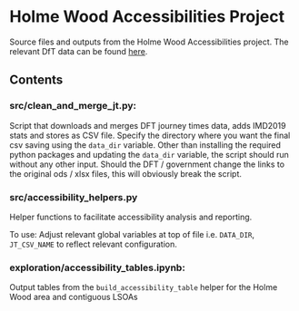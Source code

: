 # Holme Wood Accessibilities Project

Source files and outputs from the Holme Wood Accessibilities project. The relevant DfT data can be found [here](https://www.gov.uk/government/statistical-data-sets/journey-time-statistics-data-tables-jts).

## Contents

### src/clean_and_merge_jt.py:

Script that downloads and merges DFT journey times data, adds IMD2019 stats and stores as CSV file. Specify the directory where you want the final csv saving using the `data_dir` variable. Other than installing the required python packages and updating the `data_dir` variable, the script should run without any other input. Should the DFT / government change the links to the original ods / xlsx files, this will obviously break the script. 

### src/accessibility_helpers.py

Helper functions to facilitate accessibility analysis and reporting. 

To use: Adjust relevant global variables at top of file i.e. `DATA_DIR`, `JT_CSV_NAME` to reflect relevant configuration.

### exploration/accessibility_tables.ipynb:

Output tables from the `build_accessibility_table` helper for the Holme Wood area and contiguous LSOAs
